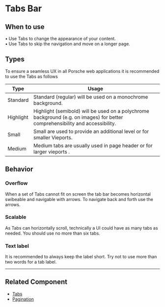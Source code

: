 # Tabs Bar

## When to use
  • Use Tabs to change the appearance of your content.  
  • Use Tabs to skip the navigation and move on a longer page.

## Types

To ensure a seamless UX in all Porsche web applications it is recommended to use the Tabs as follows

| Type | Usage |
|----|----|
| Standard | Standard (regular) will be used on a monochrome background. |
| Highlight | Highlight (semibold) will be used on a polychrome background (e.g. on images) for better comprehensibility and accessibility. |
| Small | Small are used to provide an additional level or for smaller Vieports. | 
| Medium | Medium tabs are usually used in page header or for larger vieports . | 	

## Behavior

### Overflow

When a set of Tabs cannot fit on screen the tab bar becomes horizontal swibeable and navigable with arrows. 
To navigate back and forth use the arrows.

### Scalable

As Tabs can horizontally scroll, technically a UI could have as many tabs as needed. You should use no more than six tabs. 

### Text label

It is recommended to always keep the label short. Try not to use more than two words for a tab label.

---

## Related Component
* [Tabs](#/components/tabs)
* [Pagination](#/components/pagination)